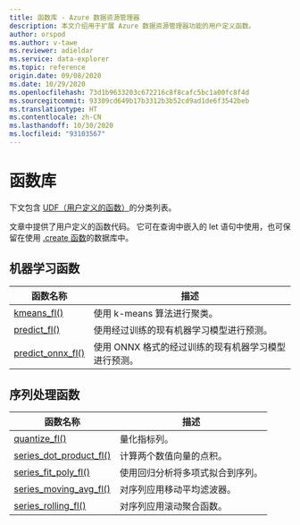 ```yaml
---
title: 函数库 - Azure 数据资源管理器
description: 本文介绍用于扩展 Azure 数据资源管理器功能的用户定义函数。
author: orspod
ms.author: v-tawe
ms.reviewer: adieldar
ms.service: data-explorer
ms.topic: reference
origin.date: 09/08/2020
ms.date: 10/29/2020
ms.openlocfilehash: 73d1b9633203c672216c8f8cafc5bc1a00fc8f4d
ms.sourcegitcommit: 93309cd649b17b3312b3b52cd9ad1de6f3542beb
ms.translationtype: HT
ms.contentlocale: zh-CN
ms.lasthandoff: 10/30/2020
ms.locfileid: "93103567"
---
```

# <a name="functions-library"></a>函数库

下文包含 [UDF（用户定义的函数）](../query/functions/user-defined-functions.md)的分类列表。

文章中提供了用户定义的函数代码。  它可在查询中嵌入的 let 语句中使用，也可保留在使用 [.create 函数](../management/create-function.md)的数据库中。

## <a name="machine-learning-functions"></a>机器学习函数

|函数名称     |描述                                          |
|-------------------------|--------------------------------------------------------|
|[kmeans_fl()](kmeans-fl.md)|使用 k-means 算法进行聚类。 |
|[predict_fl()](predict-fl.md)|使用经过训练的现有机器学习模型进行预测。 |
|[predict_onnx_fl()](predict-onnx-fl.md)| 使用 ONNX 格式的经过训练的现有机器学习模型进行预测。 |

## <a name="series-processing-functions"></a>序列处理函数

|函数名称     |描述                                          |
|-------------------------|--------------------------------------------------------|
|[quantize_fl()](quantize-fl.md)|量化指标列。 |
|[series_dot_product_fl()](series-dot-product-fl.md)|计算两个数值向量的点积。 |
|[series_fit_poly_fl()](series-fit-poly-fl.md)|使用回归分析将多项式拟合到序列。 |
|[series_moving_avg_fl()](series-moving-avg-fl.md)|对序列应用移动平均滤波器。 |
|[series_rolling_fl()](series-rolling-fl.md)|对序列应用滚动聚合函数。 |

